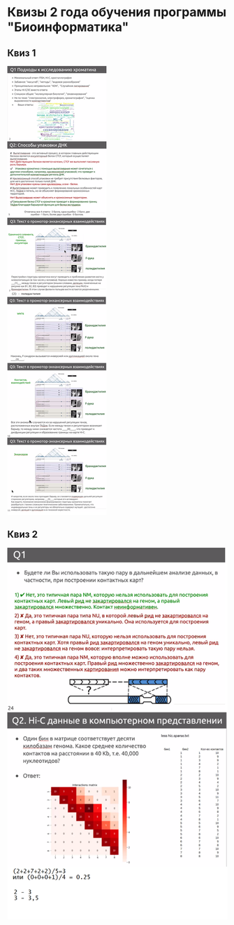 # Квизы 2 года обучения программы "Биоинформатика"

## Квиз 1

![](https://github.com/Vladm0z/HSE-Bioinformatics/blob/main/Bioinformatics/3rd%20term/Main/Aut_Quiz/Quiz_1.png?raw=true)

## Квиз 2

![](https://github.com/Vladm0z/HSE-Bioinformatics/blob/main/Bioinformatics/3rd%20term/Main/Aut_Quiz/Quiz_2.png?raw=true)

